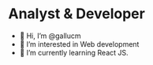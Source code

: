 # Analyst & Developer

- 👋 Hi, I’m @gallucm
- 👀 I’m interested in Web development
- 🌱 I’m currently learning React JS.

